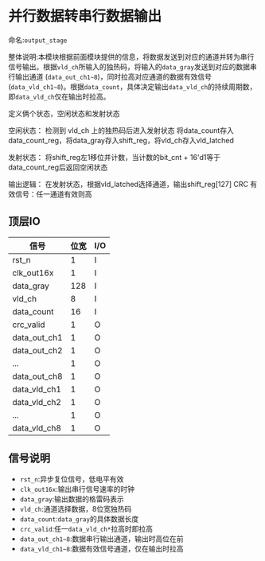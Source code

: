# 并行数据转串行数据输出

命名:`output_stage`

整体说明:本模块根据前面模块提供的信息，将数据发送到对应的通道并转为串行信号输出。根据`vld_ch`所输入的独热码，将输入的`data_gray`发送到对应的数据串行输出通道 (`data_out_ch1~8`)，同时拉高对应通道的数据有效信号  (`data_vld_ch1~8`)。根据`data_count`，具体决定输出`data_vld_ch`的持续周期数，即`data_vld_ch`仅在输出时拉高。

定义俩个状态，空闲状态和发射状态

空闲状态：
    检测到 vld_ch 上的独热码后进入发射状态
    将data_count存入data_count_reg，将data_gray存入shift_reg，将vld_ch存入vld_latched

发射状态：
    将shift_reg左1移位并计数，当计数的bit_cnt + 16'd1等于data_count_reg后返回空闲状态

输出逻辑：
    在发射状态，根据vld_latched选择通道，输出shift_reg[127]
    CRC 有效信号：任一通道有效则高

## 顶层IO

|信号|位宽|I/O|
|-----|-----|-----|
|rst_n|1|I|
|clk_out16x|1|I|
|data_gray|128|I|
|vld_ch|8|I|
|data_count|16|I|
|crc_valid|1|O|
|data_out_ch1|1|O|
|data_out_ch2|1|O|
|...|1|O|
|data_out_ch8|1|O|
|data_vld_ch1|1|O|
|data_vld_ch2|1|O|
|...|1|O|
|data_vld_ch8|1|O|

## 信号说明

- `rst_n`:异步复位信号，低电平有效
- `clk_out16x`:输出串行信号速率的时钟
- `data_gray`:输出数据的格雷码表示
- `vld_ch`:通道选择数据，8位宽独热码
- `data_count`:`data_gray`的具体数据长度
- `crc_valid`:任一`data_vld_ch*`拉高时即拉高
- `data_out_ch1~8`:数据串行输出通道，输出时高位在前
- `data_vld_ch1~8`:数据有效信号通道，仅在输出时拉高